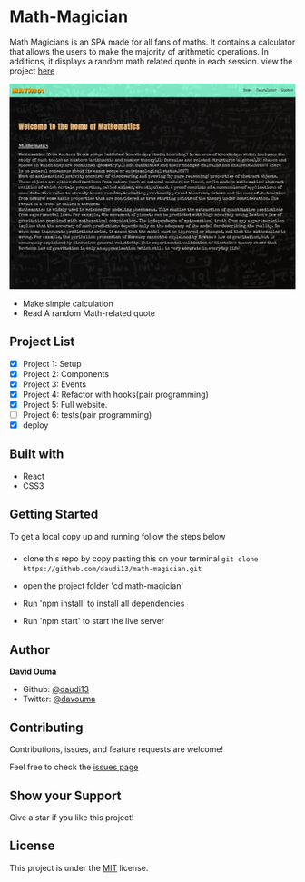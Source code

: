 # Math-Magician 

Math Magicians is an SPA made for all fans of maths. It contains a calculator that allows the users to make the majority of arithmetic operations. In additions, it displays a random math related quote in each session. view the project [here](https://daudi13.github.io/math-magician/)

 ![](./images/chrome-capture-2022-2-23.png)

- Make simple calculation
- Read A random Math-related quote
## Project List

- [x] Project 1: Setup
- [x] Project 2: Components
- [x] Project 3: Events
- [x] Project 4: Refactor with hooks(pair programming)
- [x] Project 5: Full website.
- [ ] Project 6: tests(pair programming)
- [x] deploy

## Built with
- React
- CSS3

## Getting Started
To get a local copy up and running follow the steps below

### 
- clone this repo by copy pasting this on your terminal ``git clone https://github.com/daudi13/math-magician.git``

- open the project folder 'cd math-magician'
- Run 'npm install' to install all dependencies
- Run 'npm start' to start the live server

## Author
**David Ouma**
- Github: [@daudi13](https://github.com/daudi13/)
- Twitter: [@davouma](https://github.com/daudi13/)

## Contributing
Contributions, issues, and feature requests are welcome!

Feel free to check the [issues page](https://github.com/daudi13/math-magician/issues)

## Show your Support
Give a star if you like this project!


## License
This project is under the [MIT](./LICENSE) license.
